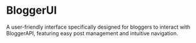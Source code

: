 # BloggerUI
A user-friendly interface specifically designed for bloggers to interact with BloggerAPI, featuring easy post management and intuitive navigation.
